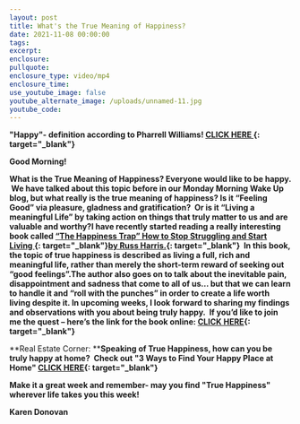 ```yaml
---
layout: post
title: What's the True Meaning of Happiness?
date: 2021-11-08 00:00:00
tags:
excerpt:
enclosure:
pullquote:
enclosure_type: video/mp4
enclosure_time:
use_youtube_image: false
youtube_alternate_image: /uploads/unnamed-11.jpg
youtube_code:
---
```

**"Happy"- definition according to Pharrell Williams\!&nbsp;[CLICK HERE&nbsp;](https://t.e2ma.net/click/3nb1id/zwff20l/37ysze){: target="_blank"}**

**Good Morning\!&nbsp;**

**What is the True Meaning of Happiness? Everyone would like to be happy. &nbsp;We have talked about this topic before in our Monday Morning Wake Up blog, but what really is the true meaning of happiness? Is it “Feeling Good” via pleasure, gladness and gratification?&nbsp; Or is it “Living a meaningful Life” by taking action on things that truly matter to us and are valuable and worthy?I have recently started reading a really interesting book called&nbsp;[“The Happiness Trap” How to Stop Struggling and Start Living&nbsp;](https://t.e2ma.net/click/3nb1id/zwff20l/j0zsze){: target="_blank"}[by Russ Harris.](https://t.e2ma.net/click/3nb1id/zwff20l/zs0sze){: target="_blank"}&nbsp; In this book, the topic of true happiness is described as living a full, rich and meaningful life, rather than merely the short-term reward of seeking out “good feelings”.The author also goes on to talk about the inevitable pain, disappointment and sadness that come to all of us… but that we can learn to handle it and “roll with the punches” in order to create a life worth living despite it. In upcoming weeks, I look forward to sharing my findings and observations with you about being truly happy.&nbsp; If you’d like to join me the quest – here’s the link for the book online:&nbsp;[CLICK HERE](https://t.e2ma.net/click/3nb1id/zwff20l/fl1sze){: target="_blank"}**

**Real Estate Corner:&nbsp;****Speaking of True Happiness, how can you be truly happy at home?&nbsp; Check out "3 Ways to Find Your Happy Place at Home"&nbsp;[CLICK HERE](https://t.e2ma.net/click/3nb1id/zwff20l/vd2sze){: target="_blank"}**

**Make it a great week and remember- may you find "True Happiness" wherever life takes you this week\!**

**Karen Donovan**&nbsp;
